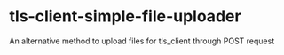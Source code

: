 # tls-client-simple-file-uploader
An alternative method to upload files for tls_client through POST request
